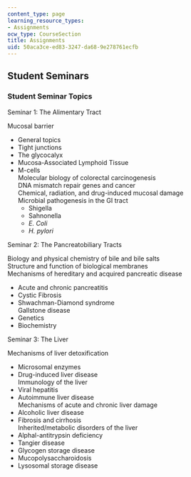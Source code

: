 ```yaml
---
content_type: page
learning_resource_types:
- Assignments
ocw_type: CourseSection
title: Assignments
uid: 50aca3ce-ed83-3247-da68-9e278761ecfb
---
```


Student Seminars
----------------

### Student Seminar Topics

Seminar 1: The Alimentary Tract

Mucosal barrier

*   General topics
*   Tight junctions
*   The glycocalyx
*   Mucosa-Associated Lymphoid Tissue
*   M-cells  
    Molecular biology of colorectal carcinogenesis  
    DNA mismatch repair genes and cancer  
    Chemical, radiation, and drug-induced mucosal damage  
    Microbial pathogenesis in the GI tract
    *   Shigella
    *   Sahnonella
    *   _E. Coli_
    *   _H. pylori_

Seminar 2: The Pancreatobiliary Tracts

Biology and physical chemistry of bile and bile salts  
Structure and function of biological membranes  
Mechanisms of hereditary and acquired pancreatic disease

*   Acute and chronic pancreatitis
*   Cystic Fibrosis
*   Shwachman-Diamond syndrome  
    Gallstone disease
*   Genetics
*   Biochemistry

Seminar 3: The Liver

Mechanisms of liver detoxification

*   Microsomal enzymes
*   Drug-induced liver disease  
    Immunology of the liver
*   Viral hepatitis
*   Autoimmune liver disease  
    Mechanisms of acute and chronic liver damage
*   Alcoholic liver disease
*   Fibrosis and cirrhosis  
    Inherited/metabolic disorders of the liver
*   Alphal-antitrypsin deficiency
*   Tangier disease
*   Glycogen storage disease
*   Mucopolysaccharoidosis
*   Lysosomal storage disease